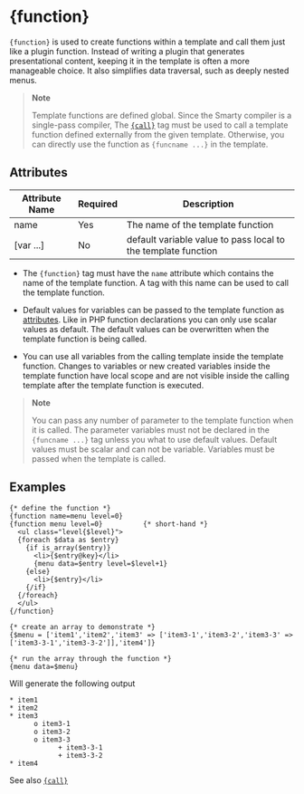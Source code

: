 # {function}

`{function}` is used to create functions within a template and call them
just like a plugin function. Instead of writing a plugin that generates
presentational content, keeping it in the template is often a more
manageable choice. It also simplifies data traversal, such as deeply
nested menus.

> **Note**
>
> Template functions are defined global. Since the Smarty compiler is a
> single-pass compiler, The [`{call}`](#language.function.call) tag must
> be used to call a template function defined externally from the given
> template. Otherwise, you can directly use the function as
> `{funcname ...}` in the template.

## Attributes

| Attribute Name | Required | Description                                                   |
|----------------|----------|---------------------------------------------------------------|
| name           | Yes      | The name of the template function                             |
| \[var \...\]   | No       | default variable value to pass local to the template function |

-   The `{function}` tag must have the `name` attribute which contains
    the name of the template function. A tag with this name can be
    used to call the template function.

-   Default values for variables can be passed to the template function
    as [attributes](../language-basic-syntax/language-syntax-attributes.md). Like in PHP function
    declarations you can only use scalar values as default. The default
    values can be overwritten when the template function is being
    called.

-   You can use all variables from the calling template inside the
    template function. Changes to variables or new created variables
    inside the template function have local scope and are not visible
    inside the calling template after the template function is executed.



> **Note**
>
> You can pass any number of parameter to the template function when it
> is called. The parameter variables must not be declared in the
> `{funcname ...}` tag unless you what to use default values. Default
> values must be scalar and can not be variable. Variables must be
> passed when the template is called.

## Examples

```smarty
{* define the function *}
{function name=menu level=0}
{function menu level=0}          {* short-hand *}
  <ul class="level{$level}">
  {foreach $data as $entry}
    {if is_array($entry)}
      <li>{$entry@key}</li>
      {menu data=$entry level=$level+1}
    {else}
      <li>{$entry}</li>
    {/if}
  {/foreach}
  </ul>
{/function}

{* create an array to demonstrate *}
{$menu = ['item1','item2','item3' => ['item3-1','item3-2','item3-3' =>
['item3-3-1','item3-3-2']],'item4']}

{* run the array through the function *}
{menu data=$menu}
```

Will generate the following output

```
* item1
* item2
* item3
      o item3-1
      o item3-2
      o item3-3
            + item3-3-1
            + item3-3-2
* item4
```
      
See also [`{call}`](language-function-call.md)
